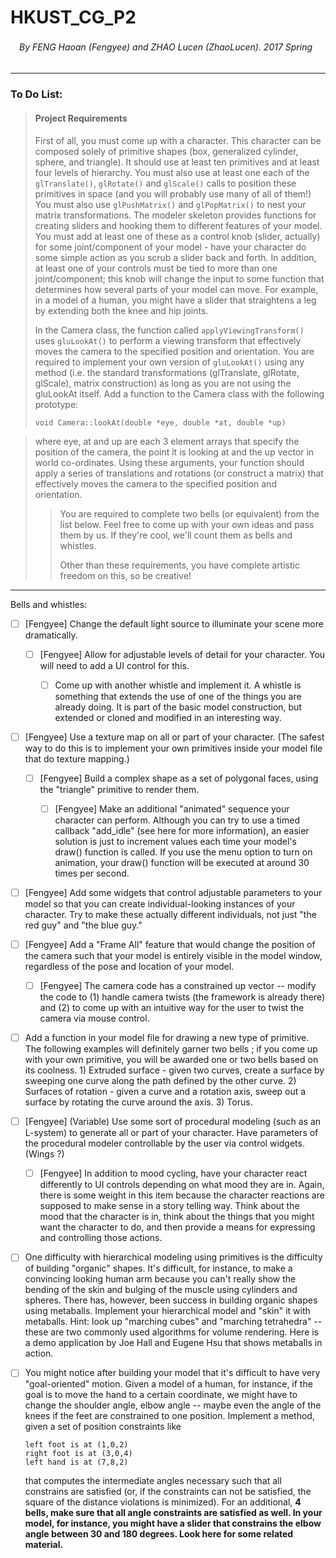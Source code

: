 # HKUST_CG_P2
###### 　By FENG Haoan (Fengyee) and ZHAO Lucen (ZhaoLucen). 2017 Spring
***
### To Do List: 
> 
> #### Project Requirements
> 
> First of all, you must come up with a character. This character can be composed solely of primitive shapes (box, generalized cylinder, sphere, and triangle).  It should use at least ten primitives and at least four levels of hierarchy. You must also use at least one each of the `glTranslate()`, `glRotate()` and `glScale()` calls to position these primitives in space (and you will probably use many of all of them!) You must also use `glPushMatrix()` and `glPopMatrix()` to nest your matrix transformations. The modeler skeleton provides functions for creating sliders and hooking them to different features of your model. You must add at least one of these as a control knob (slider, actually) for some joint/component of your model - have your character do some simple action as you scrub a slider back and forth. In addition, at least one of your controls must be tied to more than one joint/component; this knob will change the input to some function that determines how several parts of your model can move. For example, in a model of a human, you might have a slider that straightens a leg by extending both the knee and hip joints.
> 
> In the Camera class, the function called `applyViewingTransform()` uses `gluLookAt()` to perform a viewing transform that effectively moves the camera to the specified position and orientation. You are required to implement your own version of `gluLookAt()` using any method (i.e. the standard transformations (glTranslate, glRotate, glScale), matrix construction) as long as you are not using the gluLookAt itself. Add a function to the Camera class with the following prototype:
> 
> `void Camera::lookAt(double *eye, double *at, double *up)`

> where eye, at and up are each 3 element arrays that specify the position of the camera, the point it is looking at and the up vector in world co-ordinates. Using these arguments, your function should apply a series of translations and rotations (or construct a matrix) that effectively moves the camera to the specified position and orientation.
> > 
> > You are required to complete two bells (or equivalent) from the list below. Feel free to come up with your own ideas and pass them by us. If they're cool, we'll count them as bells and whistles.
> > 
> > Other than these requirements, you have complete artistic freedom on this, so be creative!


***
Bells and whistles:

- [ ]  [Fengyee] Change the default light source to illuminate your scene more dramatically.

    - [ ]  [Fengyee] Allow for adjustable levels of detail for your character. You will need to add a UI control for this.

        - [ ] Come up with another whistle and implement it.  A whistle is something that extends the use of one of the things you are already doing.  It is part of the basic model construction, but extended or cloned and modified in an interesting way.

- [ ]  [Fengyee] Use a texture map on all or part of your character. (The safest way to do this is to implement your own primitives inside your model file that do texture mapping.)

    - [ ]  [Fengyee] Build a complex shape as a set of polygonal faces, using the "triangle" primitive to render them.

        - [ ]  [Fengyee] Make an additional "animated" sequence your character can perform.  Although you can try to use a timed callback "add_idle" (see here for more information), an easier solution is just to increment values each time your model's draw() function is called. If you use the menu option to turn on animation, your draw() function will be executed at around 30 times per second.

- [ ]  [Fengyee] Add some widgets that control adjustable parameters to your model so that you can create individual-looking instances of your character.  Try to make these actually different individuals, not just "the red guy" and "the blue guy."

- [ ]  [Fengyee] Add a "Frame All" feature that would change the position of the camera such that your model is entirely visible in the model window, regardless of the pose and location of your model.

    - [ ]  [Fengyee] The camera code has a constrained up vector -- modify the code to (1) handle camera twists (the framework is already there) and (2) to come up with an intuitive way for the user to twist the camera via mouse control.

- [ ] Add a function in your model file for drawing a new type of primitive. The following examples will definitely garner two bells ; if you come up with your own primitive, you will be awarded one or two bells based on its coolness. 1) Extruded surface - given two curves, create a surface by sweeping one curve along the path defined by the other curve. 2) Surfaces of rotation - given a curve and a rotation axis, sweep out a surface by rotating the curve around the axis. 3) Torus.

- [ ]  [Fengyee]  (Variable) Use some sort of procedural modeling (such as an L-system) to generate all or part of your character. Have parameters of the procedural modeler controllable by the user via control widgets. (Wings ?)

    - [ ]  [Fengyee] In addition to mood cycling, have your character react differently to UI controls depending on what mood they are in.  Again, there is some weight in this item because the character reactions are supposed to make sense in a story telling way.  Think about the mood that the character is in, think about the things that you might want the character to do, and then provide a means for expressing and controlling those actions.

- [ ] One difficulty with hierarchical modeling using primitives is the difficulty of building "organic" shapes. It's difficult, for instance, to make a convincing looking human arm because you can't really show the bending of the skin and bulging of the muscle using cylinders and spheres. There has, however, been success in building organic shapes using metaballs. Implement your hierarchical model and "skin" it with metaballs. Hint: look up "marching cubes" and "marching tetrahedra" --these are two commonly used algorithms for volume rendering. Here is a demo application by Joe Hall and Eugene Hsu that shows metaballs in action.

- [ ] You might notice after building your model that it's difficult to have very "goal-oriented" motion. Given a model of a human, for instance, if the goal is to move the hand to a certain coordinate, we might have to change the shoulder angle, elbow angle -- maybe even the angle of the knees if the feet are constrained to one position. Implement a method, given a set of position constraints like

    ```
    left foot is at (1,0,2)
    right foot is at (3,0,4)
    left hand is at (7,8,2)
    ```
    that computes the intermediate angles necessary such that all constrains are satisfied (or, if the constraints can not be satisfied, the square of the distance violations is minimized). For an additional, **4 bells, make sure that all angle constraints are satisfied as well. In your model, for instance, you might have a slider that constrains the elbow angle between 30 and 180 degrees.  Look here for some related material.**
